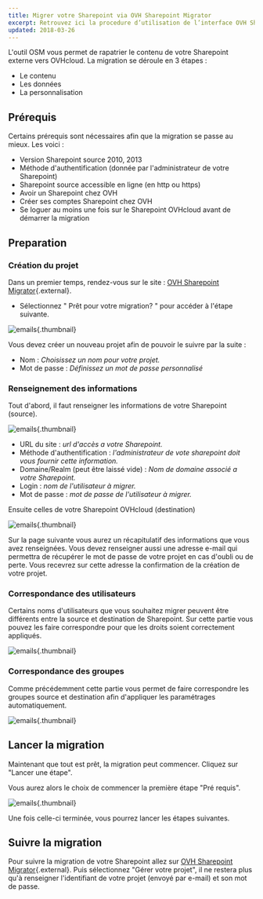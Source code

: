 ```yaml
---
title: Migrer votre Sharepoint via OVH Sharepoint Migrator
excerpt: Retrouvez ici la procedure d’utilisation de l’interface OVH Sharepoint Migrator.
updated: 2018-03-26
---
```


L'outil OSM vous permet de rapatrier le contenu de votre Sharepoint externe vers OVHcloud. La migration se déroule en 3 étapes :

- Le contenu
- Les données
- La personnalisation 

## Prérequis
Certains prérequis sont nécessaires afin que la migration se passe au mieux. Les voici :

- Version Sharepoint source 2010, 2013
- Méthode d'authentification (donnée par l'administrateur de votre Sharepoint)
- Sharepoint source accessible en ligne (en http ou https)
- Avoir un Sharepoint chez OVH
- Créer ses comptes Sharepoint chez OVH
- Se loguer au moins une fois sur le Sharepoint OVHcloud avant de démarrer la migration

## Preparation

### Création du projet
Dans un premier temps, rendez-vous sur le site : [OVH Sharepoint Migrator](https://osm.ovh.net/){.external}.

- Sélectionnez " Prêt pour votre migration? " pour accéder à l'étape suivante.

![emails](new-projet.png){.thumbnail}

Vous devez créer un nouveau projet afin de pouvoir le suivre par la suite :

- Nom : *Choisissez un nom pour votre projet.*
- Mot de passe : *Définissez un mot de passe personnalisé*

### Renseignement des informations
Tout d'abord, il faut renseigner les informations de votre Sharepoint (source).

![emails](infos.png){.thumbnail}

- URL du site : *url d'accès a votre Sharepoint.*
- Méthode d'authentification : *l'administrateur de vote sharepoint doit vous fournir cette information.*
- Domaine/Realm (peut être laissé vide) : *Nom de domaine associé a votre Sharepoint.*
- Login : *nom de l'utilisateur à migrer.*
- Mot de passe : *mot de passe de l'utilisateur à migrer.*

Ensuite celles de votre Sharepoint OVHcloud (destination)

![emails](destination.png){.thumbnail}

Sur la page suivante vous aurez un récapitulatif des informations que vous avez renseignées. Vous devez renseigner aussi une adresse e-mail qui permettra de récupérer le mot de passe de votre projet en cas d'oubli ou de perte. Vous recevrez sur cette adresse la confirmation de la création de votre projet.

### Correspondance des utilisateurs
Certains noms d'utilisateurs que vous souhaitez migrer peuvent être différents entre la source et destination de Sharepoint. Sur cette partie vous pouvez les faire correspondre pour que les droits soient correctement appliqués.

![emails](correspondance.png){.thumbnail}

### Correspondance des groupes
Comme précédemment cette partie vous permet de faire correspondre les groupes source et destination afin d'appliquer les paramétrages automatiquement.

![emails](groupe.png){.thumbnail}

## Lancer la migration
Maintenant que tout est prêt, la migration peut commencer. Cliquez sur "Lancer une étape".

Vous aurez alors le choix de commencer la première étape "Pré requis".

![emails](migration.png){.thumbnail}

Une fois celle-ci terminée, vous pourrez lancer les étapes suivantes.

## Suivre la migration
Pour suivre la migration de votre Sharepoint allez sur  [OVH Sharepoint Migrator](https://osm.ovh.net/){.external}. Puis sélectionnez "Gérer votre projet", il ne restera plus qu'à renseigner l'identifiant de votre projet (envoyé par e-mail) et son mot de passe.